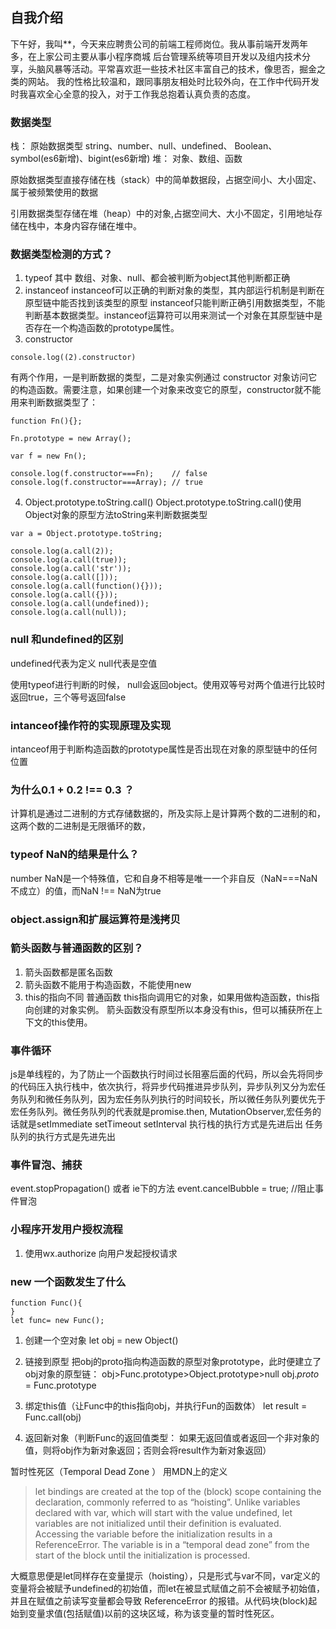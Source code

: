 ## 自我介绍
下午好，我叫**，今天来应聘贵公司的前端工程师岗位。我从事前端开发两年多，在上家公司主要从事小程序商城 后台管理系统等项目开发以及组内技术分享，头脑风暴等活动。平常喜欢逛一些技术社区丰富自己的技术，像思否，掘金之类的网站。 我的性格比较温和，跟同事朋友相处时比较外向，在工作中代码开发时我喜欢全心全意的投入，对于工作我总抱着认真负责的态度。

### 数据类型
栈： 原始数据类型 string、number、null、undefined、 Boolean、 symbol(es6新增)、bigint(es6新增)
堆： 对象、数组、函数

原始数据类型直接存储在栈（stack）中的简单数据段，占据空间小、大小固定、属于被频繁使用的数据

引用数据类型存储在堆（heap）中的对象,占据空间大、大小不固定，引用地址存储在栈中，本身内容存储在堆中。
### 数据类型检测的方式？
1. typeof
其中 数组、对象、null、都会被判断为object其他判断都正确
2. instanceof
instanceof可以正确的判断对象的类型，其内部运行机制是判断在原型链中能否找到该类型的原型
instanceof只能判断正确引用数据类型，不能判断基本数据类型。instanceof运算符可以用来测试一个对象在其原型链中是否存在一个构造函数的prototype属性。
3. constructor
```
console.log((2).constructor)
```
有两个作用，一是判断数据的类型，二是对象实例通过 constructor 对象访问它的构造函数。需要注意，如果创建一个对象来改变它的原型，constructor就不能用来判断数据类型了：
```
function Fn(){};
 
Fn.prototype = new Array();
 
var f = new Fn();
 
console.log(f.constructor===Fn);    // false
console.log(f.constructor===Array); // true
```
4. Object.prototype.toString.call()
Object.prototype.toString.call()使用Object对象的原型方法toString来判断数据类型
```
var a = Object.prototype.toString;
 
console.log(a.call(2));
console.log(a.call(true));
console.log(a.call('str'));
console.log(a.call([]));
console.log(a.call(function(){}));
console.log(a.call({}));
console.log(a.call(undefined));
console.log(a.call(null));
```
### null 和undefined的区别
 undefined代表为定义
 null代表是空值

 使用typeof进行判断的时候， null会返回object。使用双等号对两个值进行比较时返回true，三个等号返回false
### intanceof操作符的实现原理及实现
intanceof用于判断构造函数的prototype属性是否出现在对象的原型链中的任何位置
### 为什么0.1 + 0.2 !== 0.3 ？
计算机是通过二进制的方式存储数据的，所及实际上是计算两个数的二进制的和，这两个数的二进制是无限循环的数，
### typeof NaN的结果是什么？
number
NaN是一个特殊值，它和自身不相等是唯一一个非自反（NaN===NaN不成立）的值，而NaN !== NaN为true
### object.assign和扩展运算符是浅拷贝
### 箭头函数与普通函数的区别？
1. 箭头函数都是匿名函数
2. 箭头函数不能用于构造函数，不能使用new
3. this的指向不同
普通函数 this指向调用它的对象，如果用做构造函数，this指向创建的对象实例。
箭头函数没有原型所以本身没有this，但可以捕获所在上下文的this使用。

### 事件循环
js是单线程的，为了防止一个函数执行时间过长阻塞后面的代码，所以会先将同步的代码压入执行栈中，依次执行，将异步代码推进异步队列，异步队列又分为宏任务队列和微任务队列，因为宏任务队列执行的时间较长，所以微任务队列要优先于宏任务队列。微任务队列的代表就是promise.then, MutationObserver,宏任务的话就是setImmediate setTimeout setInterval
执行栈的执行方式是先进后出
任务队列的执行方式是先进先出

### 事件冒泡、捕获
event.stopPropagation() 或者 ie下的方法 event.cancelBubble = true; //阻止事件冒泡
### 小程序开发用户授权流程
1. 使用wx.authorize 向用户发起授权请求

### new 一个函数发生了什么
```
function Func(){
}
let func= new Func();
```
1. 创建一个空对象
let obj = new Object()

2. 链接到原型
把obj的proto指向构造函数的原型对象prototype，此时便建立了obj对象的原型链：
obj>Func.prototype>Object.prototype>null
obj._proto_ = Func.prototype
3. 绑定this值（让Func中的this指向obj，并执行Fun的函数体）
let result = Func.call(obj)
4. 返回新对象（判断Func的返回值类型： 如果无返回值或者返回一个非对象的值，则将obj作为新对象返回；否则会将result作为新对象返回）


暂时性死区（Temporal Dead Zone ）
用MDN上的定义

> let bindings are created at the top of the (block) scope containing the declaration, commonly referred to as “hoisting”. Unlike variables declared with var, which will start with the value undefined, let variables are not initialized until their definition is evaluated. Accessing the variable before the initialization results in a ReferenceError. The variable is in a “temporal dead zone” from the start of the block until the initialization is processed.

大概意思便是let同样存在变量提示（hoisting），只是形式与var不同，var定义的变量将会被赋予undefined的初始值，而let在被显式赋值之前不会被赋予初始值，并且在赋值之前读写变量都会导致 ReferenceError 的报错。从代码块(block)起始到变量求值(包括赋值)以前的这块区域，称为该变量的暂时性死区。
